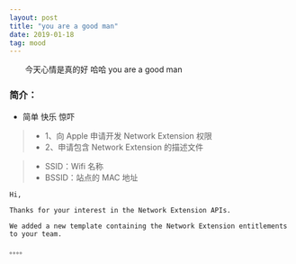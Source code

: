 ```yaml
---
layout: post
title: "you are a good man"
date: 2019-01-18
tag: mood
---
```


　　今天心情是真的好 哈哈 you are a good man

### 简介：  

  * 简单 快乐 惊吓


>* 1、向 Apple 申请开发 Network Extension 权限
>* 2、申请包含 Network Extension 的描述文件

>* SSID：Wifi 名称 
>* BSSID：站点的 MAC 地址

```
Hi, 

Thanks for your interest in the Network Extension APIs.

We added a new template containing the Network Extension entitlements to your team.

。。。。
```

